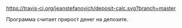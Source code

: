 https://travis-ci.org/jeanstefanovich/deposit-calc.svg?branch=master

Программа считает прирост денег на депозите.
